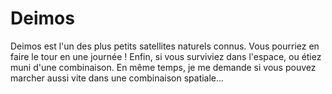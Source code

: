 # Deimos

Deimos est l'un des plus petits satellites naturels connus. Vous pourriez en
faire le tour en une journée ! Enfin, si vous surviviez dans l'espace, ou étiez
muni d'une combinaison. En même temps, je me demande si vous pouvez marcher
aussi vite dans une combinaison spatiale...
